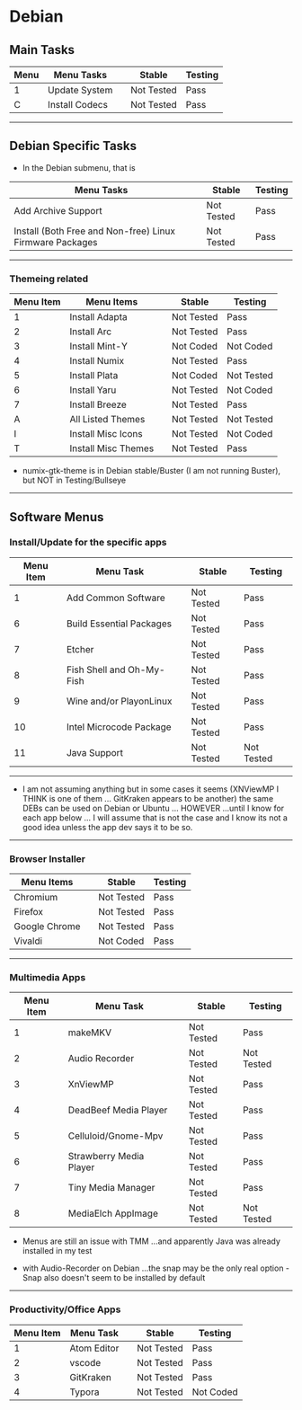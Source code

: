 # Debian

## Main Tasks

| Menu | Menu Tasks     |     | Stable     | Testing |
| ---- | -------------- | --- | ---------- | ------- |
| 1    | Update System  |     | Not Tested | Pass    |
| C    | Install Codecs |     | Not Tested | Pass    |

---

## Debian Specific Tasks 

* In the Debian submenu, that is

| Menu Tasks                                               |     | Stable     | Testing |
| -------------------------------------------------------- | --- | ---------- | ------- |
| Add Archive Support                                      |     | Not Tested | Pass    |
| Install (Both Free and Non-free) Linux Firmware Packages |     | Not Tested | Pass    |

---

### Themeing related

| Menu Item | Menu Items          |     | Stable     | Testing    |
| --------- | ------------------- | --- | ---------- | ---------- |
| 1         | Install Adapta      |     | Not Tested | Pass       |
| 2         | Install Arc         |     | Not Tested | Pass       |
| 3         | Install Mint-Y      |     | Not Coded  | Not Coded  |
| 4         | Install Numix       |     | Not Tested | Pass       |
| 5         | Install Plata       |     | Not Coded  | Not Tested |
| 6         | Install Yaru        |     | Not Tested | Not Coded  |
| 7         | Install Breeze      |     | Not Tested | Pass       |
| A         | All Listed Themes   |     | Not Tested | Not Tested |
| I         | Install Misc Icons  |     | Not Tested | Not Coded  |
| T         | Install Misc Themes |     | Not Tested | Pass       |

- numix-gtk-theme is in Debian stable/Buster (I am not running Buster), but NOT in Testing/Bullseye

---

## Software Menus

### Install/Update for the specific apps

| Menu Item | Menu Task                 |     | Stable     | Testing    |
| --------- | ------------------------- | --- | ---------- | ---------- |
| 1         | Add Common Software       |     | Not Tested | Pass       |
| 6         | Build Essential Packages  |     | Not Tested | Pass       |
| 7         | Etcher                    |     | Not Tested | Pass       |
| 8         | Fish Shell and Oh-My-Fish |     | Not Tested | Pass       |
| 9         | Wine and/or PlayonLinux   |     | Not Tested | Pass       |
| 10        | Intel Microcode Package   |     | Not Tested | Pass       |
| 11        | Java Support              |     | Not Tested | Not Tested |

---

* I am not assuming anything but in some cases it seems (XNViewMP I THINK is one of them ... GitKraken appears to be another) the same DEBs can be used on Debian or Ubuntu ... HOWEVER ...until I know for each app below ... I will assume that is not the case and I know its not a good idea unless the app dev says it to be so.

---

### Browser Installer

| Menu Items    |     | Stable     | Testing |
| ------------- | --- | ---------- | ------- |
| Chromium      |     | Not Tested | Pass    |
| Firefox       |     | Not Tested | Pass    |
| Google Chrome |     | Not Tested | Pass    |
| Vivaldi       |     | Not Coded  | Pass    |

---

### Multimedia Apps

| Menu Item | Menu Task               |     | Stable     | Testing    |
| --------- | ----------------------- | --- | ---------- | ---------- |
| 1         | makeMKV                 |     | Not Tested | Pass       |
| 2         | Audio Recorder          |     | Not Tested | Not Tested |
| 3         | XnViewMP                |     | Not Tested | Pass       |
| 4         | DeadBeef Media Player   |     | Not Tested | Pass       |
| 5         | Celluloid/Gnome-Mpv     |     | Not Tested | Pass       |
| 6         | Strawberry Media Player |     | Not Tested | Pass       |
| 7         | Tiny Media Manager      |     | Not Tested | Pass       |
| 8         | MediaElch AppImage      |     | Not Tested | Not Tested |


* Menus are still an issue with TMM ...and apparently Java was already installed in my test

* with Audio-Recorder on Debian ...the snap may be the only real option -  Snap also doesn't seem to be installed by default 

---

### Productivity/Office Apps

| Menu Item | Menu Task   |     | Stable     | Testing   |
| --------- | ----------- | --- | ---------- | --------- |
| 1         | Atom Editor |     | Not Tested | Pass      |
| 2         | vscode      |     | Not Tested | Pass      |
| 3         | GitKraken   |     | Not Tested | Pass      |
| 4         | Typora      |     | Not Tested | Not Coded |
